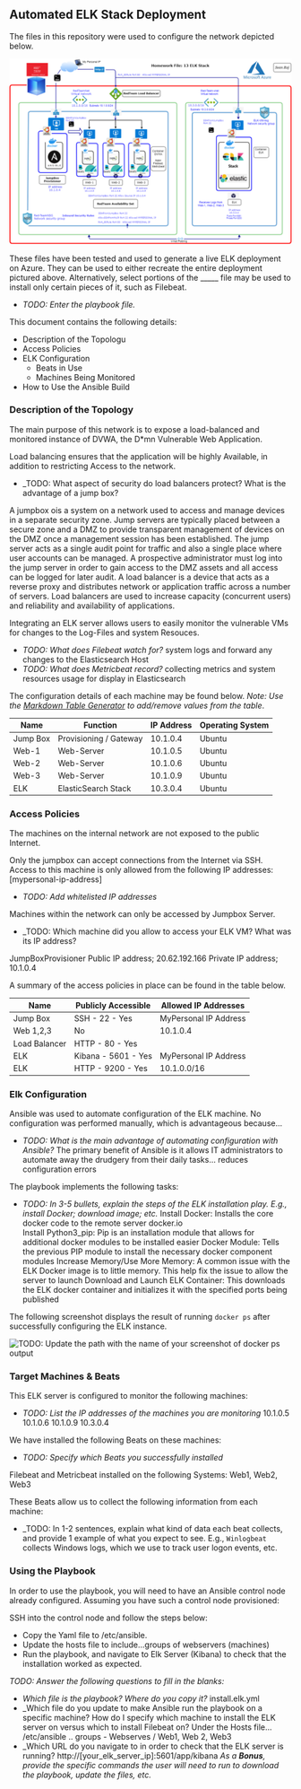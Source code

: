 ## Automated ELK Stack Deployment

The files in this repository were used to configure the network depicted below.

![TODO: Update the path with the name of your diagram](Diagrams/HW13.png)

These files have been tested and used to generate a live ELK deployment on Azure. They can be used to either recreate the entire deployment pictured above. Alternatively, select portions of the _____ file may be used to install only certain pieces of it, such as Filebeat.

  - _TODO: Enter the playbook file._

This document contains the following details:
- Description of the Topologu
- Access Policies
- ELK Configuration
  - Beats in Use
  - Machines Being Monitored
- How to Use the Ansible Build


### Description of the Topology

The main purpose of this network is to expose a load-balanced and monitored instance of DVWA, the D*mn Vulnerable Web Application.

Load balancing ensures that the application will be highly Available, in addition to restricting Access to the network.
- _TODO: What aspect of security do load balancers protect? What is the advantage of a jump box?

A jumpbox ois a system on a network used to access and manage devices in a separate security zone.  Jump servers are typically placed between a secure zone and a DMZ to provide transparent management of devices on the DMZ once a management session has been established. The jump server acts as a single audit point for traffic and also a single place where user accounts can be managed. A prospective administrator must log into the jump server in order to gain access to the DMZ assets and all access can be logged for later audit.
A load balancer is a device that acts as a reverse proxy and distributes network or application traffic across a number of servers. Load balancers are used to increase capacity (concurrent users) and reliability and availability of applications.

Integrating an ELK server allows users to easily monitor the vulnerable VMs for changes to the Log-Files and system Resouces.
- _TODO: What does Filebeat watch for?_ system logs and forward any changes to the Elasticsearch Host
- _TODO: What does Metricbeat record?_ collecting metrics and system resources usage for display in Elasticsearch

The configuration details of each machine may be found below.
_Note: Use the [Markdown Table Generator](http://www.tablesgenerator.com/markdown_tables) to add/remove values from the table_.

| Name      | Function               | IP Address  | Operating System |
|-----------|------------------------|-------------|------------------|
| Jump Box  | Provisioning / Gateway | 10.1.0.4    | Ubuntu           |
| Web-1     | Web-Server             | 10.1.0.5    | Ubuntu           |
| Web-2     | Web-Server             | 10.1.0.6    | Ubuntu           |
| Web-3     | Web-Server             | 10.1.0.9    | Ubuntu           |
| ELK       | ElasticSearch Stack    | 10.3.0.4    | Ubuntu           |


### Access Policies

The machines on the internal network are not exposed to the public Internet. 

Only the jumpbox can accept connections from the Internet via SSH. Access to this machine is only allowed from the following IP addresses: [mypersonal-ip-address]

- _TODO: Add whitelisted IP addresses_

Machines within the network can only be accessed by Jumpbox Server.

- _TODO: Which machine did you allow to access your ELK VM? What was its IP address?

JumpBoxProvisioner
Public IP address; 20.62.192.166
Private IP address; 10.1.0.4


A summary of the access policies in place can be found in the table below.

| Name          | Publicly Accessible | Allowed IP Addresses  |
|---------------|---------------------|-----------------------|
| Jump Box      | SSH - 22 - Yes      | MyPersonal IP Address |
| Web 1,2,3     | No                  | 10.1.0.4              |
| Load Balancer | HTTP - 80 - Yes     |                       |
| ELK           | Kibana - 5601 - Yes | MyPersonal IP Address |
| ELK           | HTTP - 9200 - Yes   | 10.1.0.0/16           |


### Elk Configuration

Ansible was used to automate configuration of the ELK machine. No configuration was performed manually, which is advantageous because...
- _TODO: What is the main advantage of automating configuration with Ansible?_
The primary benefit of Ansible is it allows IT administrators to automate away the drudgery from their daily tasks... reduces configuration errors

The playbook implements the following tasks:
- _TODO: In 3-5 bullets, explain the steps of the ELK installation play. E.g., install Docker; download image; etc._
Install Docker: Installs the core docker code to the remote server docker.io  
Install Python3_pip: Pip is an installation module that allows for additional docker modules to be installed easier
Docker Module: Tells the previous PIP module to install the necessary docker component modules
Increase Memory/Use More Memory: A common issue with the ELK Docker image is to little memory. This help fix the issue to allow the server to launch
Download and Launch ELK Container: This downloads the ELK docker container and initializes it with the specified ports being published

The following screenshot displays the result of running `docker ps` after successfully configuring the ELK instance.



![TODO: Update the path with the name of your screenshot of docker ps output](Images/docker_ps_output.png)


### Target Machines & Beats
This ELK server is configured to monitor the following machines:
- _TODO: List the IP addresses of the machines you are monitoring_
10.1.0.5
10.1.0.6 
10.1.0.9
10.3.0.4  

We have installed the following Beats on these machines:
- _TODO: Specify which Beats you successfully installed_

Filebeat and Metricbeat installed on the following Systems: Web1, Web2, Web3

These Beats allow us to collect the following information from each machine:
- _TODO: In 1-2 sentences, explain what kind of data each beat collects, and provide 1 example of what you expect to see. E.g., `Winlogbeat` collects Windows logs, which we use to track user logon events, etc.



### Using the Playbook
In order to use the playbook, you will need to have an Ansible control node already configured. Assuming you have such a control node provisioned: 

SSH into the control node and follow the steps below:
- Copy the Yaml file to /etc/ansible.
- Update the hosts file to include...groups of webservers (machines)
- Run the playbook, and navigate to Elk Server (Kibana) to check that the installation worked as expected.

_TODO: Answer the following questions to fill in the blanks:_
- _Which file is the playbook? Where do you copy it?_
install.elk.yml 
- _Which file do you update to make Ansible run the playbook on a specific machine? How do I specify which machine to install the ELK server on versus which to install Filebeat on? 
Under the Hosts file... /etc/ansible .. groups - Webserves / Web1, Web 2, Web3  
- _Which URL do you navigate to in order to check that the ELK server is running?
http://[your_elk_server_ip]:5601/app/kibana
_As a **Bonus**, provide the specific commands the user will need to run to download the playbook, update the files, etc._
